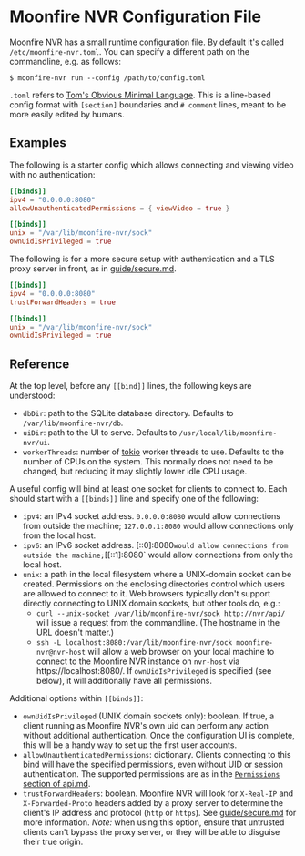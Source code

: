 # Moonfire NVR Configuration File

Moonfire NVR has a small runtime configuration file. By default it's called
`/etc/moonfire-nvr.toml`. You can specify a different path on the commandline,
e.g. as follows:

```console
$ moonfire-nvr run --config /path/to/config.toml
```

`.toml` refers to [Tom's Obvious Minimal Language](https://toml.io/en/). This
is a line-based config format with `[section]` boundaries and `# comment`
lines, meant to be more easily edited by humans.

## Examples

The following is a starter config which allows connecting and viewing video with no authentication:

```toml
[[binds]]
ipv4 = "0.0.0.0:8080"
allowUnauthenticatedPermissions = { viewVideo = true }

[[binds]]
unix = "/var/lib/moonfire-nvr/sock"
ownUidIsPrivileged = true
```

The following is for a more secure setup with authentication and a TLS proxy
server in front, as in [guide/secure.md](../guide/secure.md).

```toml
[[binds]]
ipv4 = "0.0.0.0:8080"
trustForwardHeaders = true

[[binds]]
unix = "/var/lib/moonfire-nvr/sock"
ownUidIsPrivileged = true
```

## Reference

At the top level, before any `[[bind]]` lines, the following
keys are understood:

*   `dbDir`: path to the SQLite database directory. Defaults to `/var/lib/moonfire-nvr/db`.
*   `uiDir`: path to the UI to serve. Defaults to `/usr/local/lib/moonfire-nvr/ui`.
*   `workerThreads`: number of [tokio](https://tokio.rs/) worker threads to
    use. Defaults to the number of CPUs on the system. This normally does not
    need to be changed, but reducing it may slightly lower idle CPU usage.

A useful config will bind at least one socket for clients to connect to. Each
should start with a `[[binds]]` line and specify one of the following:

*   `ipv4`: an IPv4 socket address. `0.0.0.0:8080` would allow connections from outside the machine;
    `127.0.0.1:8080` would allow connections only from the local host.
*   `ipv6`: an IPv6 socket address. [::0]:8080` would allow connections from outside the machine;
    `[[::1]:8080` would allow connections from only the local host.
*   `unix`: a path in the local filesystem where a UNIX-domain socket can be created. Permissions on the
    enclosing directories control which users are allowed to connect to it. Web browsers typically don't
    support directly connecting to UNIX domain sockets, but other tools do, e.g.:
    *   `curl --unix-socket /var/lib/moonfire-nvr/sock http://nvr/api/` will
        issue a request from the commandline. (The hostname in the URL doesn't
        matter.)
    *   `ssh -L localhost:8080:/var/lib/moonfire-nvr/sock moonfire-nvr@nvr-host`
        will allow a web browser on your local machine to connect to the
        Moonfire NVR instance on `nvr-host` via https://localhost:8080/. If
        `ownUidIsPrivileged` is specified (see below), it will additionally
        have all permissions.

Additional options within `[[binds]]`:

*   `ownUidIsPrivileged` (UNIX domain sockets only): boolean. If true, a client
    running as Moonfire NVR's own uid can perform any action without additional
    authentication. Once the configuration UI is complete, this will be a handy
    way to set up the first user accounts.
*   `allowUnauthenticatedPermissions`: dictionary. Clients connecting to this
    bind will have the specified permissions, even without UID or session
    authentication. The supported permissions are as in the [`Permissions`
    section of api.md](api.md#permissions).
*   `trustForwardHeaders`: boolean. Moonfire NVR will look for `X-Real-IP` and
    `X-Forwarded-Proto` headers added by a proxy server to determine the
    client's IP address and protocol (`http` or `https`). See
    [guide/secure.md](../guide/secure.md) for more information. *Note:* when
    using this option, ensure that untrusted clients can't bypass the proxy
    server, or they will be able to disguise their true origin.
